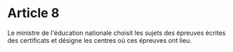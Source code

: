 # Article 8

Le ministre de l'éducation nationale choisit les sujets des épreuves écrites des certificats et désigne les centres où ces épreuves ont lieu.
